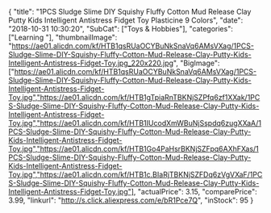 {
	"title": "1PCS  Sludge Slime DIY Squishy Fluffy Cotton Mud Release Clay Putty Kids Intelligent Antistress Fidget Toy Plasticine 9 Colors",
	"date": "2018-10-31 10:30:20",
	"SubCat": ["Toys & Hobbies"],
	"categories": ["Learning "],
	"thumbnailImage": "https://ae01.alicdn.com/kf/HTB1qsRUaOCYBuNkSnaVq6AMsVXag/1PCS-Sludge-Slime-DIY-Squishy-Fluffy-Cotton-Mud-Release-Clay-Putty-Kids-Intelligent-Antistress-Fidget-Toy.jpg_220x220.jpg",
	"BigImage": ["https://ae01.alicdn.com/kf/HTB1qsRUaOCYBuNkSnaVq6AMsVXag/1PCS-Sludge-Slime-DIY-Squishy-Fluffy-Cotton-Mud-Release-Clay-Putty-Kids-Intelligent-Antistress-Fidget-Toy.jpg","https://ae01.alicdn.com/kf/HTB1gTpiaRnTBKNjSZPfq6zf1XXak/1PCS-Sludge-Slime-DIY-Squishy-Fluffy-Cotton-Mud-Release-Clay-Putty-Kids-Intelligent-Antistress-Fidget-Toy.jpg","https://ae01.alicdn.com/kf/HTB1IUcodXmWBuNjSspdq6zugXXaA/1PCS-Sludge-Slime-DIY-Squishy-Fluffy-Cotton-Mud-Release-Clay-Putty-Kids-Intelligent-Antistress-Fidget-Toy.jpg","https://ae01.alicdn.com/kf/HTB1Go4PaHsrBKNjSZFpq6AXhFXas/1PCS-Sludge-Slime-DIY-Squishy-Fluffy-Cotton-Mud-Release-Clay-Putty-Kids-Intelligent-Antistress-Fidget-Toy.jpg","https://ae01.alicdn.com/kf/HTB1c.BIaRjTBKNjSZFDq6zVgVXaF/1PCS-Sludge-Slime-DIY-Squishy-Fluffy-Cotton-Mud-Release-Clay-Putty-Kids-Intelligent-Antistress-Fidget-Toy.jpg"],
	"actualPrice": 3.15,
	"comparePrice": 3.99,
	"linkurl": "http://s.click.aliexpress.com/e/bR1Pce7Q",
	"inStock": 95
}
